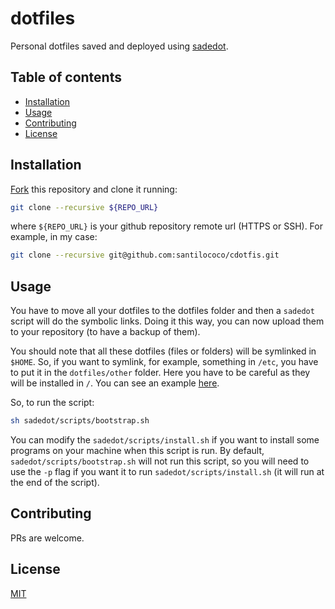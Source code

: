 # dotfiles

Personal dotfiles saved and deployed using [sadedot][3].

## Table of contents
  - [Installation <a name="installation"></a>](#installation-)
  - [Usage <a name="usage"></a>](#usage-)
  - [Contributing <a name="contributing"></a>](#contributing-)
  - [License <a name="license"></a>](#license-)

## Installation <a name="installation"></a>

[Fork][1] this repository and clone it running:

```bash
git clone --recursive ${REPO_URL}
```

where `${REPO_URL}` is your github repository remote url (HTTPS or SSH). For example, in my case:

```bash
git clone --recursive git@github.com:santilococo/cdotfis.git
```

## Usage <a name="usage"></a>

You have to move all your dotfiles to the dotfiles folder and then a `sadedot` script will do the symbolic links. Doing it this way, you can now upload them to your repository (to have a backup of them).

You should note that all these dotfiles (files or folders) will be symlinked in `$HOME`. So, if you want to symlink, for example, something in `/etc`, you have to put it in the `dotfiles/other` folder. Here you have to be careful as they will be installed in `/`. You can see an example [here][2].

So, to run the script:

```bash
sh sadedot/scripts/bootstrap.sh
```

You can modify the `sadedot/scripts/install.sh` if you want to install some programs on your machine when this script is run. By default, `sadedot/scripts/bootstrap.sh` will not run this script, so you will need to use the `-p` flag if you want it to run `sadedot/scripts/install.sh` (it will run at the end of the script).

## Contributing <a name="contributing"></a>
PRs are welcome.

## License <a name="license"></a>
[MIT](https://raw.githubusercontent.com/santilococo/dotfiles/master/LICENSE.md)

[1]: https://github.com/santilococo/dotfiles/fork
[2]: https://github.com/santilococo/dotfiles/tree/master/dotfiles/other
[3]: https://github.com/santilococo/sadedot

